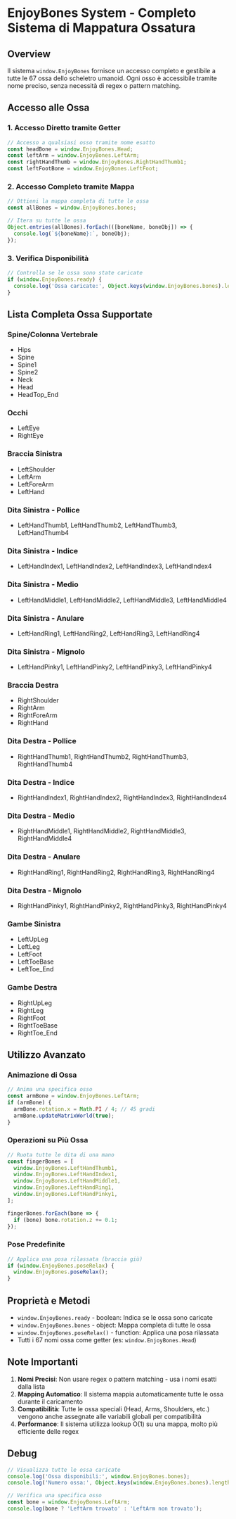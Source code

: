 # EnjoyBones System - Completo Sistema di Mappatura Ossatura

## Overview

Il sistema `window.EnjoyBones` fornisce un accesso completo e gestibile a tutte le 67 ossa dello scheletro umanoid. Ogni osso è accessibile tramite nome preciso, senza necessità di regex o pattern matching.

## Accesso alle Ossa

### 1. Accesso Diretto tramite Getter

```javascript
// Accesso a qualsiasi osso tramite nome esatto
const headBone = window.EnjoyBones.Head;
const leftArm = window.EnjoyBones.LeftArm;
const rightHandThumb = window.EnjoyBones.RightHandThumb1;
const leftFootBone = window.EnjoyBones.LeftFoot;
```

### 2. Accesso Completo tramite Mappa

```javascript
// Ottieni la mappa completa di tutte le ossa
const allBones = window.EnjoyBones.bones;

// Itera su tutte le ossa
Object.entries(allBones).forEach(([boneName, boneObj]) => {
  console.log(`${boneName}:`, boneObj);
});
```

### 3. Verifica Disponibilità

```javascript
// Controlla se le ossa sono state caricate
if (window.EnjoyBones.ready) {
  console.log('Ossa caricate:', Object.keys(window.EnjoyBones.bones).length);
}
```

## Lista Completa Ossa Supportate

### Spine/Colonna Vertebrale
- Hips
- Spine
- Spine1
- Spine2
- Neck
- Head
- HeadTop_End

### Occhi
- LeftEye
- RightEye

### Braccia Sinistra
- LeftShoulder
- LeftArm
- LeftForeArm
- LeftHand

### Dita Sinistra - Pollice
- LeftHandThumb1, LeftHandThumb2, LeftHandThumb3, LeftHandThumb4

### Dita Sinistra - Indice
- LeftHandIndex1, LeftHandIndex2, LeftHandIndex3, LeftHandIndex4

### Dita Sinistra - Medio
- LeftHandMiddle1, LeftHandMiddle2, LeftHandMiddle3, LeftHandMiddle4

### Dita Sinistra - Anulare
- LeftHandRing1, LeftHandRing2, LeftHandRing3, LeftHandRing4

### Dita Sinistra - Mignolo
- LeftHandPinky1, LeftHandPinky2, LeftHandPinky3, LeftHandPinky4

### Braccia Destra
- RightShoulder
- RightArm
- RightForeArm
- RightHand

### Dita Destra - Pollice
- RightHandThumb1, RightHandThumb2, RightHandThumb3, RightHandThumb4

### Dita Destra - Indice
- RightHandIndex1, RightHandIndex2, RightHandIndex3, RightHandIndex4

### Dita Destra - Medio
- RightHandMiddle1, RightHandMiddle2, RightHandMiddle3, RightHandMiddle4

### Dita Destra - Anulare
- RightHandRing1, RightHandRing2, RightHandRing3, RightHandRing4

### Dita Destra - Mignolo
- RightHandPinky1, RightHandPinky2, RightHandPinky3, RightHandPinky4

### Gambe Sinistra
- LeftUpLeg
- LeftLeg
- LeftFoot
- LeftToeBase
- LeftToe_End

### Gambe Destra
- RightUpLeg
- RightLeg
- RightFoot
- RightToeBase
- RightToe_End

## Utilizzo Avanzato

### Animazione di Ossa

```javascript
// Anima una specifica osso
const armBone = window.EnjoyBones.LeftArm;
if (armBone) {
  armBone.rotation.x = Math.PI / 4; // 45 gradi
  armBone.updateMatrixWorld(true);
}
```

### Operazioni su Più Ossa

```javascript
// Ruota tutte le dita di una mano
const fingerBones = [
  window.EnjoyBones.LeftHandThumb1,
  window.EnjoyBones.LeftHandIndex1,
  window.EnjoyBones.LeftHandMiddle1,
  window.EnjoyBones.LeftHandRing1,
  window.EnjoyBones.LeftHandPinky1,
];

fingerBones.forEach(bone => {
  if (bone) bone.rotation.z += 0.1;
});
```

### Pose Predefinite

```javascript
// Applica una posa rilassata (braccia giù)
if (window.EnjoyBones.poseRelax) {
  window.EnjoyBones.poseRelax();
}
```

## Proprietà e Metodi

- `window.EnjoyBones.ready` - boolean: Indica se le ossa sono caricate
- `window.EnjoyBones.bones` - object: Mappa completa di tutte le ossa
- `window.EnjoyBones.poseRelax()` - function: Applica una posa rilassata
- Tutti i 67 nomi ossa come getter (es: `window.EnjoyBones.Head`)

## Note Importanti

1. **Nomi Precisi**: Non usare regex o pattern matching - usa i nomi esatti dalla lista
2. **Mapping Automatico**: Il sistema mappia automaticamente tutte le ossa durante il caricamento
3. **Compatibilità**: Tutte le ossa speciali (Head, Arms, Shoulders, etc.) vengono anche assegnate alle variabili globali per compatibilità
4. **Performance**: Il sistema utilizza lookup O(1) su una mappa, molto più efficiente delle regex

## Debug

```javascript
// Visualizza tutte le ossa caricate
console.log('Ossa disponibili:', window.EnjoyBones.bones);
console.log('Numero ossa:', Object.keys(window.EnjoyBones.bones).length);

// Verifica una specifica osso
const bone = window.EnjoyBones.LeftArm;
console.log(bone ? 'LeftArm trovato' : 'LeftArm non trovato');
```
